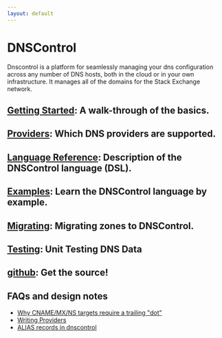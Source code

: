 ```yaml
---
layout: default
---
```

# DNSControl

Dnscontrol is a platform for seamlessly managing your dns configuration across any number of DNS hosts, both in the cloud or in your own infrastructure. It manages all of the domains for the Stack Exchange network.

## [Getting Started]({{site.github.url}}/getting-started): A walk-through of the basics.

## [Providers]({{site.github.url}}/provider-list): Which DNS providers are supported.

## [Language Reference]({{site.github.url}}/js): Description of the DNSControl language (DSL).

## [Examples]({{site.github.url}}/examples): Learn the DNSControl language by example.

## [Migrating]({{site.github.url}}/migrating): Migrating zones to DNSControl.

## [Testing]({{site.github.url}}/testing): Unit Testing DNS Data

## [github](https://github.com/StackExchange/dnscontrol): Get the source!



## FAQs and design notes

- [Why CNAME/MX/NS targets require a trailing "dot"]({{site.github.url}}/why-the-dot)
- [Writing Providers]({{site.github.url}}/writing-providers)
- [ALIAS records in dnscontrol]({{site.github.url}}/alias)
